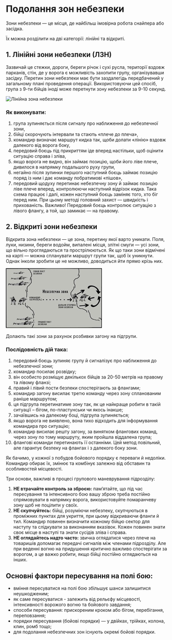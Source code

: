# Подолання зон небезпеки

Зони небезпеки — це місця, де найбільш імовірна робота снайпера або засідка.

Їх можна розділити на дві категорії: лінійні та відкриті.

## 1. Лінійні зони небезпеки (ЛЗН)

Зазвичай це стежки, дороги, береги річок і сухі русла, території вздовж парканів, стін, де у ворога є можливість захопити групу, організувавши засідку. Перетин зони небезпеки має бути заздалегідь передбачений у загальному плані проведення операції.
Використовуючи цей спосіб, група з 9-ти бійців іноді може перетнути зону небезпеки за 9-10 секунд.

![Лінійна зона небезпеки](img/лінійна_зона_небезпеки.jpg)

### Як виконувати:

1.	група зупиняється після сигналу про наближення до небезпечної зони, 
2.	бійці скорочують інтервали та стають «плече до плеча»,
3.	командир визначає маршрут кидка так, щоби долати «лінію» вздовж далекого від ворога боку,
4.	передовий боєць під прикриттям іде вперед настільки, щоб оцінити ситуацію справа і зліва,
5.	якщо ворога не видно, він займає позицію, щоби його ліве плече, дивилося в напрямку подальшого руху групи,
6.	негайно після зупинки першого наступний боєць займає позицію поряд із ним і дає команду побратимові «пішов», 
7.	передовий щодуху перетинає небезпечну зону й займає позицію ліве плече вперед, контролюючи наступний відрізок кидка. 
Така схема працює і далі, кожен наступний боєць заміняє того, хто біг перед ним. При цьому методі головний захист — швидкість і прихованість. 
Важливо!  Передовий боєць контролює ситуацію з лівого флангу, а той, що замикає — на правому.


## 2. Відкриті зони небезпеки
Відкрита зона небезпеки — це зона, перетину якої варто уникати. 
Поля, луки, низини, береги водойм, випалені місця, злітні смуги — усі зони, що вільно проглядаються та прострілюються. Як що таки зони відмічені на карті — можна спланувати маршрут групи так, щоб їх уникнути. Однак інколи зробити це не можливо, доводиться йти прямо крізь них.

![Відкрита зона небезпеки](img/відкрита_зона_небезпеки.jpg)

Долають такі зони за рахунок розбивки загону на підгрупи. 
  
### Послідовність дій така:

1.	передовий боєць зупиняє групу й сигналізує про наближення до небезпечної зони; 
2.	командир посилає розвідку;
3.	він особисто розміщує декількох бійців за 20-50 метрів на правому та лівому фланзі;
4.	правий і лівий пости безпеки спостерігають за флангами; 
5.	командир загону висилає третю команду через зону спланованим раніше маршрутом;
6.	ця підгрупа перетинатиме зону так, як це найкраще робити в такій ситуації – бігом, по-пластунськи чи якось інакше;
7.	зачаївшись на далекому боці, підгрупа зупиняється;
8.	якщо ворога не виявлено, вона тихо відходить для інформування командира про ситуацію;
9.	командир висилає решту загону, за винятком флангових команд, через зону по тому маршруту, яким пройшла віддалена група;
10. флангові команди перетинають її останніми.
Цей метод повільний, але гарантує безпеку на флангах і з далекого боку зони.

Як бачимо, у кожної з побудов бойового порядку є переваги й недоліки. Командир обирає їх, змінює та комбінує залежно від обставин та особливостей місцевості.

Три основи, важливі в процесі групового маневрування підрозділу:

1. **НЕ втрачайте контроль за зброєю:** пам’ятайте, що під час пересування та інтенсивного бою вашу зброю треба постійно спрямовувати в напрямку ворога, використовуйте помаранчеву зону щоб не поцілити у своїх.
2. **НЕ скупчуйтесь:** бійці, розуміючи небезпеку, скупчуються в проміжних пунктах для укриття, при цьому відкриваючи фланги й тил. Командир повинен визначити кожному бійцю сектор для наступу та слідкувати за виконанням вказівок. Кожен повинен знати своє місце в наступі та знати сусідів зліва і справа. 
3. **НЕ оглядайтесь надто часто:** звичка оглядатися через плече на товаришів допомагає передачі сигналів між членами підрозділу. Але при веденні вогню на придушення критично важливо спостерігати за ворогом, а це важко робити, якщо бійці постійно оглядаються на інших.


## Основні фактори пересування на полі бою:

* вміння пересуватися на полі бою збільшує шанси залишитися неушкодженим;
* як саме пересуватися - залежить від рельєфу місцевості, інтенсивності ворожого вогню та бойового завдання;
* способи пересування: прискореним кроком або бігом, перебігання, переповзання;
* порядки пересування (бойові порядки) — у двійках, трійках, колона, клин, ромб тощо; 
* для подолання небезпечних зон існують окремі бойові порядки.